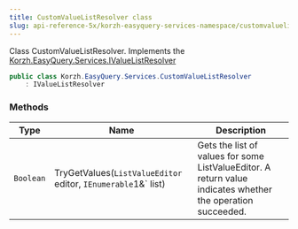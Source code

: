 ```yaml
---
title: CustomValueListResolver class
slug: api-reference-5x/korzh-easyquery-services-namespace/customvaluelistresolver-class
---
```


Class CustomValueListResolver.  Implements the [Korzh.EasyQuery.Services.IValueListResolver](//easyquery/docs/api-reference-5x/korzh-easyquery-services-namespace/ivaluelistresolver-interface)
```csharp
public class Korzh.EasyQuery.Services.CustomValueListResolver
    : IValueListResolver

```

### Methods

| Type | Name | Description | 
| --- | --- | --- | 
| `Boolean` | TryGetValues(`ListValueEditor` editor, `IEnumerable`1&` list) | Gets the list of values for some ListValueEditor.  A return value indicates whether the operation succeeded. |
